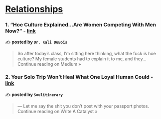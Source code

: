 
<h1><a href=https://medium.com/tag/relationships/recommended target="_blank" rel="noopener noreferrer">Relationships</a></h1>
<h3>1. “Hoe Culture Explained…Are Women Competing With Men Now?” - <a href="https://kalidubois.medium.com/hoe-culture-explained-are-women-competing-with-men-now-6baa1317ce09?source=rss------relationships-5" target="_blank" rel="noopener noreferrer">link</a></h3>

✍️ **posted by `Dr. Kali DuBois`**

<blockquote>So after today’s class, I’m sitting here thinking, what the fuck is hoe culture? My female students had to explain it to me, and they…
Continue reading on Medium »</blockquote>

<h3>2. Your Solo Trip Won’t Heal What One Loyal Human Could - <a href="https://medium.com/write-a-catalyst/your-solo-trip-wont-heal-what-one-loyal-human-could-329c5120ef5d?source=rss------relationships-5" target="_blank" rel="noopener noreferrer">link</a></h3>

✍️ **posted by `Soulitinerary`**

<blockquote>— Let me say the shit you don’t post with your passport photos.
Continue reading on Write A Catalyst »</blockquote>

